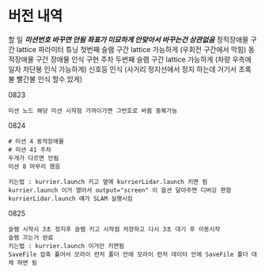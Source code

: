 # 버전 내역
할 일
    ***미션번호 바꾸면 안됨 좌표가 미묘하게 안맞아서 바꾸는건 상관없음***
    정적장애물 구간 lattice 파라미터 튜닝
    첫번째 슬램 구간 lattice 가능하게 (우회전 구간에서 막힘)
    동적장애물 구간 장애물 인식 구현
    주차
    두번째 슬램 구간 lattice 가능하게 (차량 우측에 일자 차단봉 인식 가능하게)
    신호등 인식 (사거리 정지선에서 정지 하는데 거기서 초록불 빨간불 인식 할수 있게)
    
0823

    미션 노드 해당 미션 시작점 가까이가면 그번호로 바뀜 중복가능

0824

    # 미션 4 동적장애물
    # 미션 41 주차
    두개가 다르면 안됨
    미션 8 마무리 했음

    키는법 : kurrier.launch 키고 옆에 kurrierLidar.launch 키면 됨
    kurrier.launch 이거 열어서 output="screen" 이 옵션 달아주면 디버깅 편함
    kurrierLidar.launch 얘가 SLAM 실행시킴

0825

    슬램 시작시 3초 정지후 슬램 키고 시작점 저장하고 다시 3초 대기 후 이동시작
    슬램 끄는거 완료
    키는법 : kurrier.launch 이거만 키면됨
    SaveFile 압축 풀어서 모라이 런처 폴더 안에 모라이 런처 데이터 안에 SaveFile 폴더 대체 하면 됨